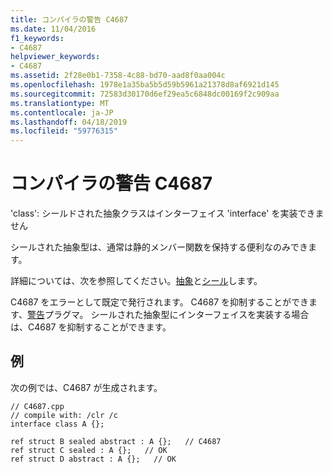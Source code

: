 ```yaml
---
title: コンパイラの警告 C4687
ms.date: 11/04/2016
f1_keywords:
- C4687
helpviewer_keywords:
- C4687
ms.assetid: 2f28e0b1-7358-4c88-bd70-aad8f0aa004c
ms.openlocfilehash: 1978e1a35ba5b5d59b5961a21378d8af6921d145
ms.sourcegitcommit: 72583d30170d6ef29ea5c6848dc00169f2c909aa
ms.translationtype: MT
ms.contentlocale: ja-JP
ms.lasthandoff: 04/18/2019
ms.locfileid: "59776315"
---
```

# <a name="compiler-warning-c4687"></a>コンパイラの警告 C4687

'class': シールドされた抽象クラスはインターフェイス 'interface' を実装できません

シールされた抽象型は、通常は静的メンバー関数を保持する便利なのみできます。

詳細については、次を参照してください。[抽象](../../extensions/abstract-cpp-component-extensions.md)と[シール](../../extensions/sealed-cpp-component-extensions.md)します。

C4687 をエラーとして既定で発行されます。 C4687 を抑制することができます、[警告](../../preprocessor/warning.md)プラグマ。 シールされた抽象型にインターフェイスを実装する場合は、C4687 を抑制することができます。

## <a name="example"></a>例

次の例では、C4687 が生成されます。

```
// C4687.cpp
// compile with: /clr /c
interface class A {};

ref struct B sealed abstract : A {};   // C4687
ref struct C sealed : A {};   // OK
ref struct D abstract : A {};   // OK
```